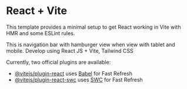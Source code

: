 # React + Vite

This template provides a minimal setup to get React working in Vite with HMR and some ESLint rules.

This is navigation bar with hamburger view when view with tablet and mobile. 
Develop using React JS + Vite, Tailwind CSS

Currently, two official plugins are available:

- [@vitejs/plugin-react](https://github.com/vitejs/vite-plugin-react/blob/main/packages/plugin-react/README.md) uses [Babel](https://babeljs.io/) for Fast Refresh
- [@vitejs/plugin-react-swc](https://github.com/vitejs/vite-plugin-react-swc) uses [SWC](https://swc.rs/) for Fast Refresh
